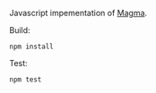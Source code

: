 Javascript impementation of [Magma](https://github.com/obiba/magma).

Build:

```
npm install
```

Test:

```
npm test
```